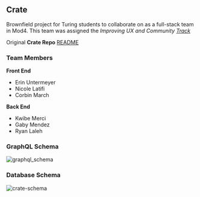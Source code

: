 ## Crate

Brownfield project for Turing students to collaborate on as a full-stack team in Mod4. This team was assigned the _Improving UX and Community [Track](https://mod4.turing.io/projects/crate/crate_project_tracks.html)_

Original **Crate Repo** [README](https://github.com/turingschool/Crate)

### Team Members
**Front End**
* Erin Untermeyer
* Nicole Latifi
* Corbin March

**Back End**
* Kwibe Merci
* Gaby Mendez
* Ryan Laleh

### GraphQL Schema
![graphql_schema](https://user-images.githubusercontent.com/62727545/95487041-cf571300-0961-11eb-9728-bf0bf1b76931.png)
### Database Schema
![crate-schema](https://user-images.githubusercontent.com/46441816/95492567-82bb0a00-0958-11eb-8c95-4095aa0c93a3.png)
